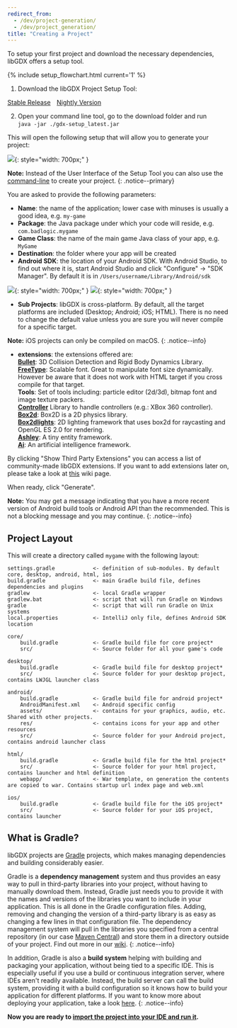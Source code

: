 ```yaml
---
redirect_from:
  - /dev/project-generation/
  - /dev/project_generation/
title: "Creating a Project"
---
```


To setup your first project and download the necessary dependencies, libGDX offers a setup tool.

{% include setup_flowchart.html current='1' %}

1. Download the libGDX Project Setup Tool:

<a href="/assets/downloads/legacy_setup/gdx-setup_latest.jar" class="btn btn--success" style="margin-right: 10px">Stable Release</a>
<a href="https://libgdx-nightlies.s3.eu-central-1.amazonaws.com/libgdx-runnables/gdx-setup.jar" class="btn btn--success">Nightly Version</a>

2. Open your command line tool, go to the download folder and run <br>`java -jar ./gdx-setup_latest.jar`

This will open the following setup that will allow you to generate your project:

![](https://i.imgur.com/nI5lQKT.jpg){: style="width: 700px;" }

**Note:** Instead of the User Interface of the Setup Tool you can also use the [command-line](https://github.com/libgdx/libgdx/wiki/Project-Setup-via-Command-Line) to create your project.
{: .notice--primary}

You are asked to provide the following parameters:
* **Name**: the name of the application; lower case with minuses is usually a good idea, e.g. `my-game`
* **Package**: the Java package under which your code will reside, e.g. `com.badlogic.mygame`
* **Game Class**: the name of the main game Java class of your app, e.g. `MyGame`
* **Destination**: the folder where your app will be created
* **Android SDK**: the location of your Android SDK. With Android Studio, to find out where it is, start Android Studio and click "Configure" -> "SDK Manager". By default it is in `/Users/username/Library/Android/sdk` <br>

![](https://i.imgur.com/re4m4ZW.png){: style="width: 700px;" }
![](https://i.imgur.com/Y4F3UsH.png){: style="width: 700px;" }

* **Sub Projects**: libGDX is cross-platform. By default, all the target platforms are included (Desktop; Android; iOS; HTML). There is no need to change the default value unless you are sure you will never compile for a specific target.

**Note:** iOS projects can only be compiled on macOS.
{: .notice--info}

* **extensions**: the extensions offered are:<br>
    **[Bullet](https://github.com/libgdx/libgdx/wiki/Bullet-physics)**: 3D Collision Detection and Rigid Body Dynamics Library.<br>
    **[FreeType](https://github.com/libgdx/libgdx/wiki/Gdx-freetype)**: Scalable font. Great to manipulate font size dynamically. However be aware that it does not work with HTML target if you cross compile for that target.<br>
    **Tools**: Set of tools including: particle editor (2d/3d), bitmap font and image texture packers.<br>
    **[Controller](https://github.com/libgdx/libgdx/wiki/Controllers)** Library to handle controllers (e.g.: XBox 360 controller).<br>
    **[Box2d](https://github.com/libgdx/libgdx/wiki/Box2d)**: Box2D is a 2D physics library.<br>
    **[Box2dlights](https://github.com/libgdx/box2dlights)**: 2D lighting framework that uses box2d for raycasting and OpenGL ES 2.0 for rendering.<br>
    **[Ashley](https://github.com/libgdx/ashley)**: A tiny entity framework.<br>
    **[Ai](https://github.com/libgdx/gdx-ai)**: An artificial intelligence framework.<br>

By clicking "Show Third Party Extensions" you can access a list of community-made libGDX extensions. If you want to add extensions later on, please take a look at [this](https://github.com/libgdx/libgdx/wiki/Dependency-management-with-Gradle#libgdx-extensions) wiki page.

When ready, click "Generate".

**Note:** You may get a message indicating that you have a more recent version of Android build tools or Android API than the recommended. This is not a blocking message and you may continue.
{: .notice--info}

## Project Layout
This will create a directory called `mygame` with the following layout:

```
settings.gradle            <- definition of sub-modules. By default core, desktop, android, html, ios
build.gradle               <- main Gradle build file, defines dependencies and plugins
gradlew                    <- local Gradle wrapper
gradlew.bat                <- script that will run Gradle on Windows
gradle                     <- script that will run Gradle on Unix systems
local.properties           <- IntelliJ only file, defines Android SDK location

core/
    build.gradle           <- Gradle build file for core project*
    src/                   <- Source folder for all your game's code

desktop/
    build.gradle           <- Gradle build file for desktop project*
    src/                   <- Source folder for your desktop project, contains LWJGL launcher class

android/
    build.gradle           <- Gradle build file for android project*
    AndroidManifest.xml    <- Android specific config
    assets/                <- contains for your graphics, audio, etc.  Shared with other projects.
    res/                   <- contains icons for your app and other resources
    src/                   <- Source folder for your Android project, contains android launcher class

html/
    build.gradle           <- Gradle build file for the html project*
    src/                   <- Source folder for your html project, contains launcher and html definition
    webapp/                <- War template, on generation the contents are copied to war. Contains startup url index page and web.xml

ios/
    build.gradle           <- Gradle build file for the iOS project*
    src/                   <- Source folder for your iOS project, contains launcher
```

## What is Gradle?
libGDX projects are [Gradle](http://www.gradle.org/) projects, which makes managing dependencies and building considerably easier.

Gradle is a **dependency management** system and thus provides an easy way to pull in third-party libraries into your project, without having to manually download them. Instead, Gradle just needs you to provide it with the names and versions of the libraries you want to include in your application. This is all done in the Gradle configuration files. Adding, removing and changing the version of a third-party library is as easy as changing a few lines in that configuration file. The dependency management system will pull in the libraries you specified from a central repository (in our case [Maven Central](http://search.maven.org/)) and store them in a directory outside of your project. Find out more in our [wiki](https://github.com/libgdx/libgdx/wiki/Dependency-management-with-Gradle).
{: .notice--info}

In addition, Gradle is also a **build system** helping with building and packaging your application, without being tied to a specific IDE. This is especially useful if you use a build or continuous integration server, where IDEs aren't readily available. Instead, the build server can call the build system, providing it with a build configuration so it knows how to build your application for different platforms. If you want to know more about deploying your application, take a look [here](https://github.com/libgdx/libgdx/wiki/Deploying-your-application).
{: .notice--info}

**Now you are ready to [import the project into your IDE and run it](/wiki/start/import-and-running).**
